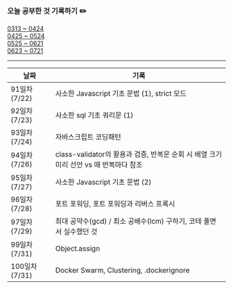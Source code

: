 ### 오늘 공부한 것 기록하기 ✏️
[0313 ~ 0424](https://github.com/techeer-TIL-group/yu-heejin/blob/main/Log/0313-0424.md)  
[0425 ~ 0524](https://github.com/techeer-TIL-group/yu-heejin/blob/main/Log/0425-0524.md)  
[0525 ~ 0621](https://github.com/techeer-TIL-group/yu-heejin/blob/main/Log/0525-0621.md)  
[0623 ~ 0721](https://github.com/techeer-TIL-group/yu-heejin/blob/main/Log/0525-0621.md)

---

| 날짜 | 기록 |
| --- | --- |
| 91일차 (7/22) | 사소한 Javascript 기초 문법 (1), strict 모드 |
| 92일차 (7/23) | 사소한 sql 기초 쿼리문 (1) |
| 93일차 (7/24) | 자바스크립트 코딩패턴 |
| 94일차 (7/26) | class-validator의 활용과 검증, 반복문 순회 시 배열 크기 미리 선언 vs 매 반복마다 참조 |
| 95일차 (7/27) | 사소한 Javascript 기초 문법 (2) |
| 96일차 (7/28) | 포트 포워딩, 포트 포워딩과 리버스 프록시 |
| 97일차 (7/29) | 최대 공약수(gcd) / 최소 공배수(lcm) 구하기, 코테 풀면서 실수했던 것 |
| 99일차 (7/31) | Object.assign |
| 100일차 (7/31) | Docker Swarm, Clustering, .dockerignore |
